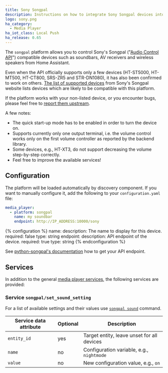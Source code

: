 ```yaml
---
title: Sony Songpal
description: Instructions on how to integrate Sony Songpal devices into Home Assistant.
logo: sony.png
ha_category:
  - Media Player
ha_iot_class: Local Push
ha_release: 0.65
---
```


The `songpal` platform allows you to control Sony's Songpal ("[Audio Control API](https://developer.sony.com/develop/audio-control-api/)") compatible devices such as soundbars, AV receivers and wireless speakers from Home Assistant.

Even when the API officially supports only a few devices (HT-ST5000, HT-MT500, HT-CT800, SRS-ZR5 and STR-DN1080), it has also been confirmed to work on others. [The list of supported devices](https://vssupport.sony.net/en_ww/device.html) from Sony's Songpal website lists devices which are likely to be compatible with this platform.

If the platform works with your non-listed device, or you encounter bugs, please feel free to [report them upstream](https://github.com/rytilahti/python-songpal).

A few notes:

- The quick start-up mode has to be enabled in order to turn the device on.
- Supports currently only one output terminal, i.e. the volume control works only on the first volume controller as reported by the backend library.
- Some devices, e.g., HT-XT3, do not support decreasing the volume step-by-step correctly.
- Feel free to improve the available services!

## Configuration

The platform will be loaded automatically by discovery component. If you want to manually configure it, add the following to your `configuration.yaml` file:

```yaml
media_player:
  - platform: songpal
    name: my soundbar
    endpoint: http://IP_ADDRESS:10000/sony
```

{% configuration %}
name:
  description: The name to display for this device.
  required: false
  type: string
endpoint:
  description: API endpoint of the device.
  required: true
  type: string
{% endconfiguration %}

See [python-songpal's documentation](https://github.com/rytilahti/python-songpal#locating-the-endpoint) how to get your API endpoint.

## Services

In addition to the general [media player services](/integrations/media_player/#services), the following services are provided:

### Service `songpal/set_sound_setting`

For a list of available settings and their values use [`songpal sound`](https://github.com/rytilahti/python-songpal#sound-settings) command.

| Service data attribute | Optional | Description                                      |
|------------------------|----------|--------------------------------------------------|
| `entity_id`            |      yes | Target entity, leave unset for all devices       |
| `name`                 |       no | Configuration variable, e.g., `nightmode`         |
| `value`                |       no | New configuration value, e.g., `on`               |
